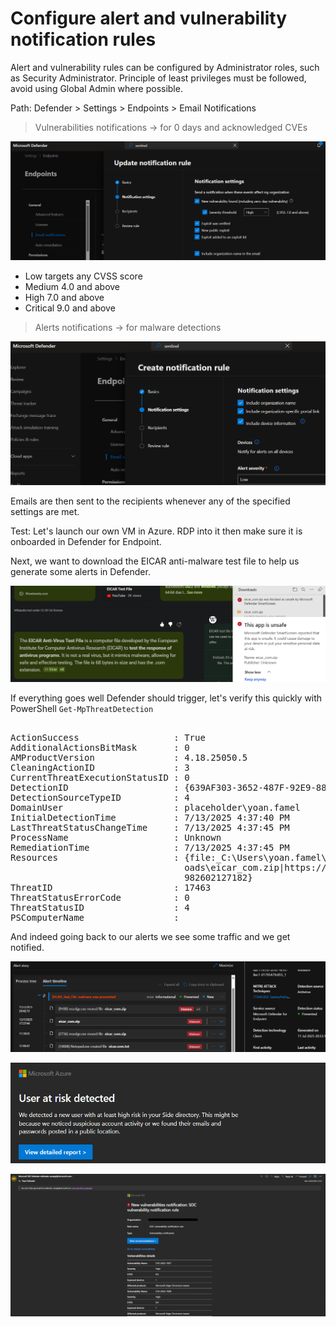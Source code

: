 # Configure alert and vulnerability notification rules

Alert and vulnerability rules can be configured by Administrator roles, such as Security Administrator.
Principle of least privileges must be followed, avoid using Global Admin where possible.

Path: Defender > Settings > Endpoints > Email Notifications


> Vulnerabilities notifications → for 0 days and acknowledged CVEs

![img-001](./img/img-001.jpg)

* Low targets any CVSS score
* Medium 4.0 and above
* High 7.0 and above
* Critical 9.0 and above

> Alerts notifications → for malware detections

![img-002](./img/img-002.jpg)

Emails are then sent to the recipients whenever any of the specified settings are met.

Test: Let's launch our own VM in Azure. RDP into it then make sure it is onboarded in Defender for Endpoint.

Next, we want to download the EICAR anti-malware test file to help us generate some alerts in Defender.

![img-003](./img/img-003.jpg)

If everything goes well Defender should trigger, let's verify this quickly with PowerShell `Get-MpThreatDetection`

<pre lang="markdown"> 
ActionSuccess                  : True
AdditionalActionsBitMask       : 0
AMProductVersion               : 4.18.25050.5
CleaningActionID               : 3
CurrentThreatExecutionStatusID : 0
DetectionID                    : {639AF303-3652-487F-92E9-880F70A7B310}
DetectionSourceTypeID          : 4
DomainUser                     : placeholder\yoan.famel
InitialDetectionTime           : 7/13/2025 4:37:40 PM
LastThreatStatusChangeTime     : 7/13/2025 4:37:45 PM
ProcessName                    : Unknown
RemediationTime                : 7/13/2025 4:37:45 PM
Resources                      : {file:_C:\Users\yoan.famel\Downloads\eicar_com.zip, webfile:_C:\Users\yoan.famel\Downl
                                 oads\eicar_com.zip|https://secure.eicar.org/eicar_com.zip|pid:8704,ProcessStart:133968
                                 982602127182}
ThreatID                       : 17463
ThreatStatusErrorCode          : 0
ThreatStatusID                 : 4
PSComputerName                 :
</pre>

And indeed going back to our alerts we see some traffic and we get notified.

![img-004](./img/img-004.jpg)

![img-005](./img/img-005.jpg)

![img-006](./img/img-006.jpg)
